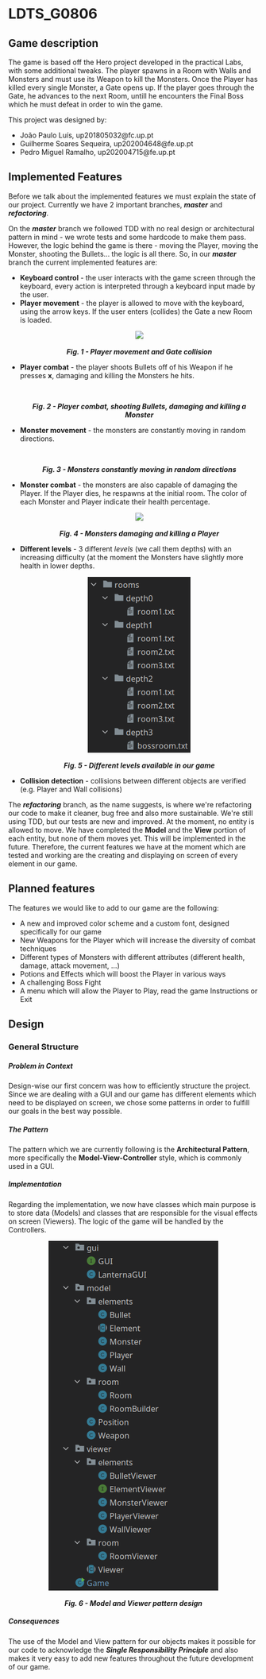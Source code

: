 # LDTS_G0806

## Game description

The game is based off the Hero project developed in the practical Labs, with some additional tweaks. The player spawns in a Room with Walls and Monsters and must use its Weapon to kill the Monsters. Once the Player has killed every single Monster, a Gate opens up. If the player goes through the Gate, he advances to the next Room, untill he encounters the Final Boss which he must defeat in order to win the game.

This project was designed by:
<ul>
<li>João Paulo Luís, up201805032@fc.up.pt</li>
<li>Guilherme Soares Sequeira, up202004648@fe.up.pt</li>
<li>Pedro Miguel Ramalho, up202004715@fe.up.pt</li>
</ul>

## Implemented Features

Before we talk about the implemented features we must explain the state of our project.
Currently we have 2 important branches, <b><i>master</i></b> and <b><i>refactoring</i></b>.

On the <b><i>master</i></b> branch we followed TDD with no real design or architectural pattern in mind - we wrote tests and some hardcode to make them pass. However, the logic behind
the game is there - moving the Player, moving the Monster, shooting the Bullets... the logic is all there. So, in our <b><i>master</i></b> branch
the current implemented features are:
<ul>
<li><b>Keyboard control</b> - the user interacts with the game screen through the keyboard, every action is interpreted through a keyboard input made by the user.</li>

<li><b>Player movement</b> - the player is allowed to move with the keyboard, using the arrow keys. If the user enters (collides) the Gate a new Room is loaded.</li>
<p align="center">
<img src="gifs/controls/PlayerMovementFirstRoom.gif">
</p>
<p align="center"> <b><i>Fig. 1 - Player movement and Gate collision</i></b>


<li><b>Player combat</b> - the player shoots Bullets off of his Weapon if he presses <b>x</b>, damaging and killing the Monsters he hits.</li>
<p align="center">
<img src="">
</p>

<p align="center"> <b><i>Fig. 2 - Player combat, shooting Bullets, damaging and killing a Monster</i></b>


<li><b>Monster movement</b> - the monsters are constantly moving in random directions.</li>
<p align="center">
<img src="">
</p>
<p align="center"> <b><i>Fig. 3 - Monsters constantly moving in random directions</i></b>


<li><b>Monster combat</b> - the monsters are also capable of damaging the Player. If the Player dies, he respawns at the initial room. The color of each Monster and Player indicate their health percentage.</li>
<p align="center">
<img src="gifs/controls/PlayerDeath.gif">
</p>
<p align="center"> <b><i>Fig. 4 - Monsters damaging and killing a Player</i></b>


<li><b>Different levels</b> - 3 different <i>levels</i> (we call them depths) with an increasing difficulty (at the moment the Monsters have slightly more health in lower depths.</li>
<p align="center">
<img src="other/Rooms.png">
</p>
<p align="center"> <b><i>Fig. 5 - Different levels available in our game</i></b>


<li><b>Collision detection</b> - collisions between different objects are verified (e.g. Player and Wall collisions)</li>
</ul>

The <b><i>refactoring</i></b> branch, as the name suggests, is where we're refactoring our code to make it cleaner, bug free and also more sustainable.
We're still using TDD, but our tests are new and improved. At the moment, no entity is allowed to move. We have completed the <b>Model</b> and the <b>View</b> portion of each entity, but none of them moves yet. This will be implemented in the future.
Therefore, the current features we have at the moment which are tested and working are the creating and displaying on screen of every element in our game.

## Planned features

The features we would like to add to our game are the following:
<ul>
<li>A new and improved color scheme and a custom font, designed specifically for our game</li>
<li>New Weapons for the Player which will increase the diversity of combat techniques</li>
<li>Different types of Monsters with different attributes (different health, damage, attack movement, ...)</li>
<li>Potions and Effects which will boost the Player in various ways</li>
<li>A challenging Boss Fight</li>
<li>A menu which will allow the Player to Play, read the game Instructions or Exit</li>
</ul>

## Design

### General Structure

##### Problem in Context

Design-wise our first concern was how to efficiently structure the project. Since we are dealing with a GUI and our game has different elements which need to be displayed on screen, we chose some patterns in order to fulfill our goals in the best way possible.

##### The Pattern

The pattern which we are currently following is the <b>Architectural Pattern</b>, more specifically the <b>Model-View-Controller</b> style, which is commonly used in a GUI.

##### Implementation

Regarding the implementation, we now have classes which main purpose is to store data (Models) and classes that are responsible for
the visual effects on screen (Viewers). The logic of the game will be handled by the Controllers.

<p align="center">
    <img src="screenshots/mvc/ModelsAndViewers.png">
</p>

<p align="center"> <b><i>Fig. 6 - Model and Viewer pattern design</i></b>

##### Consequences

The use of the Model and View pattern for our objects makes it possible for our code to acknowledge the <b><i>Single Responsibility Principle</b></i> and also makes it very easy to add new features throughout the future development of our game.
